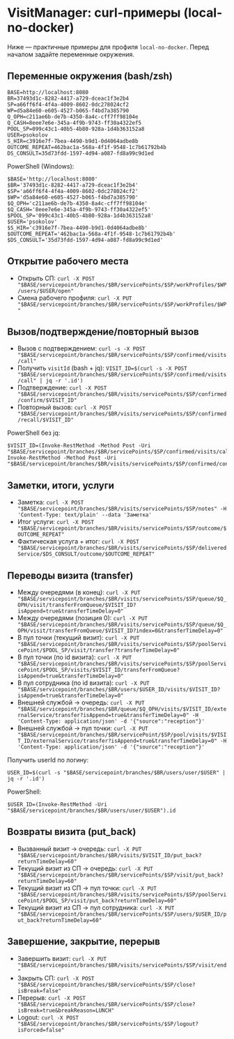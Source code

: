 # VisitManager: curl-примеры (local-no-docker)

Ниже — практичные примеры для профиля `local-no-docker`. Перед началом задайте переменные окружения.

## Переменные окружения (bash/zsh)

```
BASE=http://localhost:8080
BR=37493d1c-8282-4417-a729-dceac1f3e2b4
SP=a66ff6f4-4f4a-4009-8602-0dc278024cf2
WP=d5a84e60-e605-4527-b065-f4bd7a385790
Q_OPH=c211ae6b-de7b-4350-8a4c-cff7ff98104e
Q_CASH=8eee7e6e-345a-4f9b-9743-ff30a4322ef5
POOL_SP=099c43c1-40b5-4b80-928a-1d4b363152a8
USER=psokolov
S_HIR=c3916e7f-7bea-4490-b9d1-0d4064adbe8b
OUTCOME_REPEAT=462bac1a-568a-4f1f-9548-1c7b61792b4b
DS_CONSULT=35d73fdd-1597-4d94-a087-fd8a99c9d1ed
```

PowerShell (Windows):

```
$BASE='http://localhost:8080'
$BR='37493d1c-8282-4417-a729-dceac1f3e2b4'
$SP='a66ff6f4-4f4a-4009-8602-0dc278024cf2'
$WP='d5a84e60-e605-4527-b065-f4bd7a385790'
$Q_OPH='c211ae6b-de7b-4350-8a4c-cff7ff98104e'
$Q_CASH='8eee7e6e-345a-4f9b-9743-ff30a4322ef5'
$POOL_SP='099c43c1-40b5-4b80-928a-1d4b363152a8'
$USER='psokolov'
$S_HIR='c3916e7f-7bea-4490-b9d1-0d4064adbe8b'
$OUTCOME_REPEAT='462bac1a-568a-4f1f-9548-1c7b61792b4b'
$DS_CONSULT='35d73fdd-1597-4d94-a087-fd8a99c9d1ed'
```

## Открытие рабочего места

- Открыть СП: `curl -X POST "$BASE/servicepoint/branches/$BR/servicePoints/$SP/workProfiles/$WP/users/$USER/open"`
- Смена рабочего профиля: `curl -X PUT "$BASE/servicepoint/branches/$BR/servicePoints/$SP/workProfiles/$WP"`

## Вызов/подтверждение/повторный вызов

- Вызов с подтверждением: `curl -s -X POST "$BASE/servicepoint/branches/$BR/servicePoints/$SP/confirmed/visits/call"`
- Получить `visitId` (bash + jq): `VISIT_ID=$(curl -s -X POST "$BASE/servicepoint/branches/$BR/servicePoints/$SP/confirmed/visits/call" | jq -r '.id')`
- Подтверждение: `curl -X POST "$BASE/servicepoint/branches/$BR/visits/servicePoints/$SP/confirmed/confirm/$VISIT_ID"`
- Повторный вызов: `curl -X POST "$BASE/servicepoint/branches/$BR/visits/servicePoints/$SP/confirmed/recall/$VISIT_ID"`

PowerShell без jq:

```
$VISIT_ID=(Invoke-RestMethod -Method Post -Uri "$BASE/servicepoint/branches/$BR/servicePoints/$SP/confirmed/visits/call").id
Invoke-RestMethod -Method Post -Uri "$BASE/servicepoint/branches/$BR/visits/servicePoints/$SP/confirmed/confirm/$VISIT_ID"
```

## Заметки, итоги, услуги

- Заметка: `curl -X POST "$BASE/servicepoint/branches/$BR/visits/servicePoints/$SP/notes" -H 'Content-Type: text/plain' --data 'Заметка'`
- Итог услуги: `curl -X POST "$BASE/servicepoint/branches/$BR/visits/servicePoints/$SP/outcome/$OUTCOME_REPEAT"`
- Фактическая услуга + итог: `curl -X POST "$BASE/servicepoint/branches/$BR/visits/servicePoints/$SP/deliveredService/$DS_CONSULT/outcome/$OUTCOME_REPEAT"`

## Переводы визита (transfer)

- Между очередями (в конец): `curl -X PUT "$BASE/servicepoint/branches/$BR/visits/servicePoints/$SP/queue/$Q_OPH/visit/transferFromQueue/$VISIT_ID?isAppend=true&transferTimeDelay=0"`
- Между очередями (позиция 0): `curl -X PUT "$BASE/servicepoint/branches/$BR/visits/servicePoints/$SP/queue/$Q_OPH/visit/transferFromQueue/$VISIT_ID?index=0&transferTimeDelay=0"`
- В пул точки (текущий визит): `curl -X PUT "$BASE/servicepoint/branches/$BR/visits/servicePoints/$SP/poolServicePoint/$POOL_SP/visit/transfer?transferTimeDelay=0"`
- В пул точки (по id визита): `curl -X PUT "$BASE/servicepoint/branches/$BR/visits/servicePoints/$SP/poolServicePoint/$POOL_SP/visits/$VISIT_ID/transferFromQueue?isAppend=true&transferTimeDelay=0"`
- В пул сотрудника (по id визита): `curl -X PUT "$BASE/servicepoint/branches/$BR/users/$USER_ID/visits/$VISIT_ID?isAppend=true&transferTimeDelay=0"`
- Внешней службой → очередь: `curl -X PUT "$BASE/servicepoint/branches/$BR/queue/$Q_OPH/visits/$VISIT_ID/externalService/transfer?isAppend=true&transferTimeDelay=0" -H 'Content-Type: application/json' -d '{"source":"reception"}'`
- Внешней службой → пул точки: `curl -X PUT "$BASE/servicepoint/branches/$BR/servicePoint/$SP/pool/visits/$VISIT_ID/externalService/transfer?isAppend=true&transferTimeDelay=0" -H 'Content-Type: application/json' -d '{"source":"reception"}'`

Получить userId по логину:

```
USER_ID=$(curl -s "$BASE/servicepoint/branches/$BR/users/user/$USER" | jq -r '.id')
```

PowerShell:

```
$USER_ID=(Invoke-RestMethod -Uri "$BASE/servicepoint/branches/$BR/users/user/$USER").id
```

## Возвраты визита (put_back)

- Вызванный визит → очередь: `curl -X PUT "$BASE/servicepoint/branches/$BR/visits/$VISIT_ID/put_back?returnTimeDelay=60"`
- Текущий визит из СП → очередь: `curl -X PUT "$BASE/servicepoint/branches/$BR/servicePoints/$SP/visit/put_back?returnTimeDelay=60"`
- Текущий визит из СП → пул точки: `curl -X PUT "$BASE/servicepoint/branches/$BR/visits/servicePoints/$SP/poolServicePoint/$POOL_SP/visit/put_back?returnTimeDelay=60"`
- Текущий визит из СП → пул сотрудника: `curl -X PUT "$BASE/servicepoint/branches/$BR/servicePoints/$SP/users/$USER_ID/put_back?returnTimeDelay=60"`

## Завершение, закрытие, перерыв

- Завершить визит: `curl -X PUT "$BASE/servicepoint/branches/$BR/visits/servicePoints/$SP/visit/end"`
- Закрыть СП: `curl -X POST "$BASE/servicepoint/branches/$BR/servicePoints/$SP/close?isBreak=false"`
- Перерыв: `curl -X POST "$BASE/servicepoint/branches/$BR/servicePoints/$SP/close?isBreak=true&breakReason=LUNCH"`
- Logout: `curl -X POST "$BASE/servicepoint/branches/$BR/servicePoints/$SP/logout?isForced=false"`

